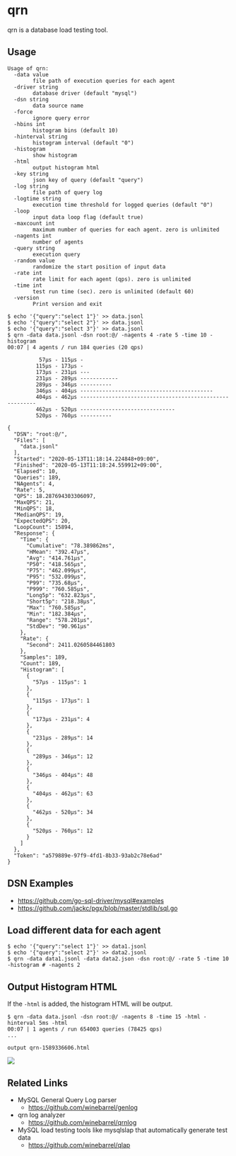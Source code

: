 # qrn

qrn is a database load testing tool.

## Usage

```
Usage of qrn:
  -data value
    	file path of execution queries for each agent
  -driver string
    	database driver (default "mysql")
  -dsn string
    	data source name
  -force
    	ignore query error
  -hbins int
    	histogram bins (default 10)
  -hinterval string
    	histogram interval (default "0")
  -histogram
    	show histogram
  -html
    	output histogram html
  -key string
    	json key of query (default "query")
  -log string
    	file path of query log
  -logtime string
    	execution time threshold for logged queries (default "0")
  -loop
    	input data loop flag (default true)
  -maxcount int
    	maximum number of queries for each agent. zero is unlimited
  -nagents int
    	number of agents
  -query string
    	execution query
  -random value
    	randomize the start position of input data
  -rate int
    	rate limit for each agent (qps). zero is unlimited
  -time int
    	test run time (sec). zero is unlimited (default 60)
  -version
    	Print version and exit
```

```
$ echo '{"query":"select 1"}' >> data.jsonl
$ echo '{"query":"select 2"}' >> data.jsonl
$ echo '{"query":"select 3"}' >> data.jsonl
$ qrn -data data.jsonl -dsn root:@/ -nagents 4 -rate 5 -time 10 -histogram
00:07 | 4 agents / run 184 queries (20 qps)

          57µs - 115µs -
         115µs - 173µs -
         173µs - 231µs ---
         231µs - 289µs ------------
         289µs - 346µs ----------
         346µs - 404µs ------------------------------------------
         404µs - 462µs --------------------------------------------------------
         462µs - 520µs ------------------------------
         520µs - 760µs ----------

{
  "DSN": "root:@/",
  "Files": [
    "data.jsonl"
  ],
  "Started": "2020-05-13T11:18:14.224848+09:00",
  "Finished": "2020-05-13T11:18:24.559912+09:00",
  "Elapsed": 10,
  "Queries": 189,
  "NAgents": 4,
  "Rate": 5,
  "QPS": 18.287694303306097,
  "MaxQPS": 21,
  "MinQPS": 18,
  "MedianQPS": 19,
  "ExpectedQPS": 20,
  "LoopCount": 15894,
  "Response": {
    "Time": {
      "Cumulative": "78.389862ms",
      "HMean": "392.47µs",
      "Avg": "414.761µs",
      "P50": "418.565µs",
      "P75": "462.099µs",
      "P95": "532.099µs",
      "P99": "735.68µs",
      "P999": "760.585µs",
      "Long5p": "632.823µs",
      "Short5p": "218.38µs",
      "Max": "760.585µs",
      "Min": "182.384µs",
      "Range": "578.201µs",
      "StdDev": "90.961µs"
    },
    "Rate": {
      "Second": 2411.0260584461803
    },
    "Samples": 189,
    "Count": 189,
    "Histogram": [
      {
        "57µs - 115µs": 1
      },
      {
        "115µs - 173µs": 1
      },
      {
        "173µs - 231µs": 4
      },
      {
        "231µs - 289µs": 14
      },
      {
        "289µs - 346µs": 12
      },
      {
        "346µs - 404µs": 48
      },
      {
        "404µs - 462µs": 63
      },
      {
        "462µs - 520µs": 34
      },
      {
        "520µs - 760µs": 12
      }
    ]
  },
  "Token": "a579889e-97f9-4fd1-8b33-93ab2c78e6ad"
}
```

## DSN Examples

* https://github.com/go-sql-driver/mysql#examples
* https://github.com/jackc/pgx/blob/master/stdlib/sql.go

## Load different data for each agent

```
$ echo '{"query":"select 1"}' >> data1.jsonl
$ echo '{"query":"select 2"}' >> data2.jsonl
$ qrn -data data1.jsonl -data data2.json -dsn root:@/ -rate 5 -time 10 -histogram # -nagents 2
```

## Output Histogram HTML

If the `-html` is added, the histogram HTML will be output.

```
$ qrn -data data.jsonl -dsn root:@/ -nagents 8 -time 15 -html -hinterval 5ms -html
00:07 | 1 agents / run 654003 queries (78425 qps)
...

output qrn-1589336606.html
```

![](https://user-images.githubusercontent.com/117768/82013568-93bb6400-96b5-11ea-9001-cde7e2e50484.png)

## Related Links

* MySQL General Query Log parser
    * https://github.com/winebarrel/genlog
* qrn log analyzer
    * https://github.com/winebarrel/qrnlog
* MySQL load testing tools like mysqlslap that automatically generate test data
    * https://github.com/winebarrel/qlap
